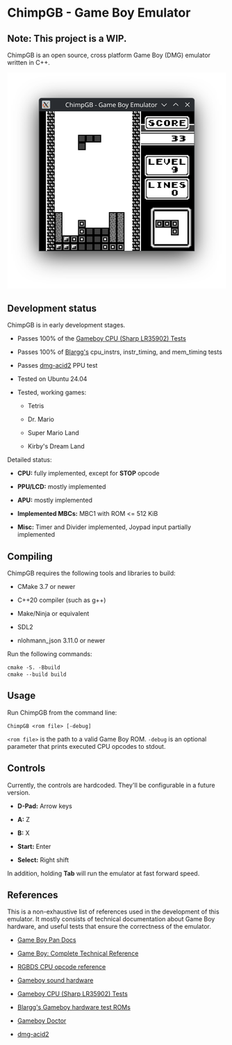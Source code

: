 # ChimpGB - Game Boy Emulator
## Note: This project is a WIP.

ChimpGB is an open source, cross platform Game Boy (DMG) emulator written in C++.

<picture>
    <img src="images/screenshot.png" alt="ChimpGB running Tetris">
</picture>

## Development status

ChimpGB is in early development stages.

- Passes 100% of the [Gameboy CPU (Sharp LR35902) Tests](https://github.com/SingleStepTests/GameboyCPUTests)

- Passes 100% of [Blargg's](https://github.com/retrio/gb-test-roms/tree/master) cpu\_instrs, instr\_timing, and mem\_timing tests

- Passes [dmg-acid2](https://github.com/mattcurrie/dmg-acid2) PPU test

- Tested on Ubuntu 24.04

- Tested, working games:

    - Tetris

    - Dr. Mario

    - Super Mario Land

    - Kirby's Dream Land

Detailed status:

- **CPU:** fully implemented, except for **STOP** opcode

- **PPU/LCD:** mostly implemented

- **APU:** mostly implemented

- **Implemented MBCs:** MBC1 with ROM <= 512 KiB

- **Misc:** Timer and Divider implemented, Joypad input partially implemented

## Compiling

ChimpGB requires the following tools and libraries to build:

- CMake 3.7 or newer

- C++20 compiler (such as g++)

- Make/Ninja or equivalent

- SDL2

- nlohmann_json 3.11.0 or newer

Run the following commands:

```
cmake -S. -Bbuild
cmake --build build
```

## Usage

Run ChimpGB from the command line:

```
ChimpGB <rom file> [-debug]
```

`<rom file>` is the path to a valid Game Boy ROM. `-debug` is an optional parameter that prints executed CPU opcodes to stdout.

## Controls

Currently, the controls are hardcoded. They'll be configurable in a future version.

- **D-Pad:** Arrow keys

- **A:** Z

- **B:** X

- **Start:** Enter

- **Select:** Right shift

In addition, holding **Tab** will run the emulator at fast forward speed.

## References

This is a non-exhaustive list of references used in the development of this emulator. It mostly consists of technical documentation about Game Boy hardware, and useful tests that ensure the correctness of the emulator.

- [Game Boy Pan Docs](https://gbdev.io/pandocs/)

- [Game Boy: Complete Technical Reference](https://gekkio.fi/files/gb-docs/gbctr.pdf)

- [RGBDS CPU opcode reference](https://rgbds.gbdev.io/docs/v0.9.3/gbz80.7)

- [Gameboy sound hardware](https://gbdev.gg8.se/wiki/articles/Gameboy_sound_hardware)

- [Gameboy CPU (Sharp LR35902) Tests](https://github.com/SingleStepTests/GameboyCPUTests)

- [Blargg's Gameboy hardware test ROMs](https://github.com/retrio/gb-test-roms)

- [Gameboy Doctor](https://github.com/robert/gameboy-doctor)

- [dmg-acid2](https://github.com/mattcurrie/dmg-acid2)
